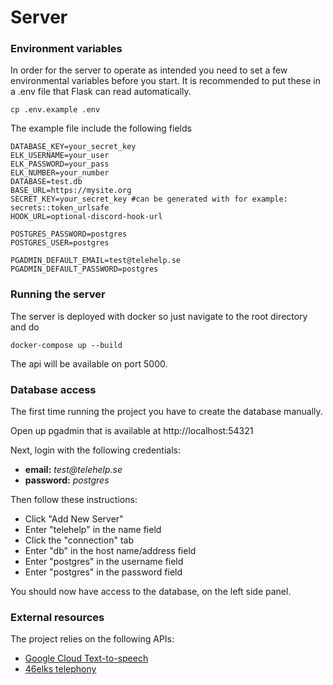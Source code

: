 # Server

### Environment variables

In order for the server to operate as intended you need to set a few environmental variables before you start. It is recommended to put these in a .env file that Flask can read automatically.

```
cp .env.example .env
```

The example file include the following fields

```
DATABASE_KEY=your_secret_key
ELK_USERNAME=your_user
ELK_PASSWORD=your_pass
ELK_NUMBER=your_number
DATABASE=test.db
BASE_URL=https://mysite.org
SECRET_KEY=your_secret_key #can be generated with for example: secrets::token_urlsafe
HOOK_URL=optional-discord-hook-url

POSTGRES_PASSWORD=postgres
POSTGRES_USER=postgres

PGADMIN_DEFAULT_EMAIL=test@telehelp.se
PGADMIN_DEFAULT_PASSWORD=postgres
```

### Running the server

The server is deployed with docker so just navigate to the root directory and do

```
docker-compose up --build
```

The api will be available on port 5000.

### Database access

The first time running the project you have to create the database manually.

Open up pgadmin that is available at http://localhost:54321

Next, login with the following credentials:

- **email:** _test@telehelp.se_
- **password:** _postgres_

Then follow these instructions:

- Click "Add New Server"
- Enter "telehelp" in the name field
- Click the "connection" tab
- Enter "db" in the host name/address field
- Enter "postgres" in the username field
- Enter "postgres" in the password field

You should now have access to the database, on the left side panel.

### External resources

The project relies on the following APIs:

- [Google Cloud Text-to-speech](https://cloud.google.com/text-to-speech)
- [46elks telephony](https://46elks.se/)
